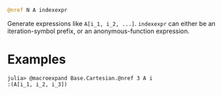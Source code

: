```julia
@nref N A indexexpr
```

Generate expressions like `A[i_1, i_2, ...]`. `indexexpr` can either be an iteration-symbol prefix, or an anonymous-function expression.

# Examples

```jldoctest
julia> @macroexpand Base.Cartesian.@nref 3 A i
:(A[i_1, i_2, i_3])
```
